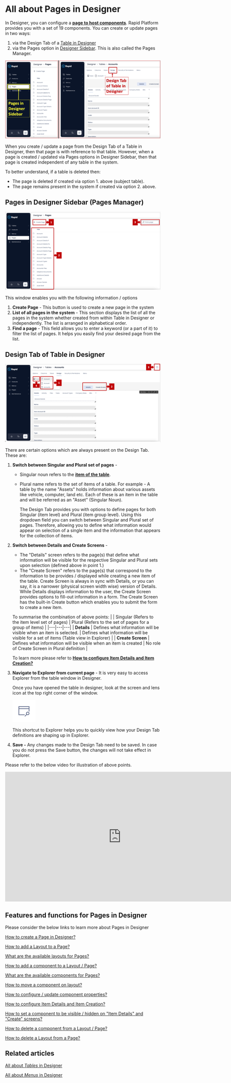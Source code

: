 # All about Pages in Designer

In Designer, you can configure a [**page to host components**](</docs/Rapid/3-User Manual/glossary/glossary.md#page> "Page and component"). Rapid Platform provides you with a set of 19 components. You can create or update pages in two ways:

1. via the Design Tab of a [Table in Designer](/docs/Rapid/4-Keyper%20Manual/2-Designer/1-Tables/1-all-about-tables-in-designer/1-all-about-tables-in-designer.md "All about Tables in Designer")
2. via the Pages option in [Designer Sidebar](</docs/Rapid/3-User Manual/glossary/glossary.md#sidebar> "Sidebar"). This is also called the Pages Manager.

![Navigate to page design tab](<Navigate to Page design tab.png>)

When you create / update a page from the Design Tab of a Table in Designer, then that page is with reference to that table. However, when a page is created / updated via Pages options in Designer Sidebar, then that page is created independent of any table in the system.

To better understand, if a table is deleted then:

- The page is deleted if created via option 1. above (subject table).
- The page remains present in the system if created via option 2. above.

## Pages in Designer Sidebar (Pages Manager)

![Pages page layout](<Pages page layout.png>)

This window enables you with the following information / options

1. **Create Page** - This button is used to create a new page in the system
2. **List of all pages in the system** - This section displays the list of all the pages in the system whether created from within Table in Designer or independently. The list is arranged in alphabetical order.
3. **Find a page** - This field allows you to enter a keyword (or a part of it) to filter the list of pages. It helps you easily find your desired page from the list.

## Design Tab of Table in Designer

![Design tab page layout](<Table Design tab layout.png>)

There are certain options which are always present on the Design Tab. These are:

1. **Switch between Singular and Plural set of pages** - 
    - Singular noun refers to the [**item of the table**](</docs/Rapid/3-User Manual/glossary/glossary.md#table-items-and-columns> "Table items and columns").
    - Plural name refers to the set of items of a table. For example - A table by the name "Assets" holds information about various assets like vehicle, computer, land etc. Each of these is an item in the table and will be referred as an "Asset" (Singular Noun).  
          
        The Design Tab provides you with options to define pages for both Singular (item level) and Plural (item group level). Using this dropdown field you can switch between Singular and Plural set of pages. Therefore, allowing you to define what information would appear on selection of a single item and the information that appears for the collection of items.
2. **Switch between Details and Create Screens** - 
    - The "Details" screen refers to the page(s) that define what information will be visible for the respective Singular and Plural sets upon selection (defined above in point 1.)
    - The "Create Screen" refers to the page(s) that correspond to the information to be provides / displayed while creating a new item of the table. Create Screen is always in sync with Details, or you can say, it is a narrower (physical screen width wise) version of Details. While Details displays information to the user, the Create Screen provides options to fill-out information in a form. The Create Screen has the built-in Create button which enables you to submit the form to create a new item.  
          
    To summarise the combination of above points:
    |   | Singular (Refers to the item level set of pages) | Plural (Refers to the set of pages for a group of items) |
    |---|---|---|
    | **Details** | Defines what information will be visible when an item is selected. | Defines what information will be visible for a set of items (Table view in Explorer) |
    | **Create Screen** | Defines what information will be visible when an item is created | No role of Create Screen in Plural definition |
    
    To learn more please refer to [**How to configure Item Details and Item Creation?**](/docs/Rapid/4-Keyper%20Manual/2-Designer/2-Pages/5-how-to-guides/how-to-configure-item-details-and-item-creation/how-to-configure-item-details-and-item-creation.md "How to configure Item Details and Item Creation?")
3. **Navigate to Explorer from current page** - It is very easy to access Explorer from the table window in Designer.
    
    Once you have opened the table in designer, look at the screen and lens icon at the top right corner of the window.  
      
    ![Go to Explorer button](<Go To Explorer button.png>)
    
    This shortcut to Explorer helps you to quickly view how your Design Tab definitions are shaping up in Explorer.
4. **Save -** Any changes made to the Design Tab need to be saved. In case you do not press the Save button, the changes will not take effect in Explorer.

Please refer to the below video for illustration of above points.

<iframe allowfullscreen="allowfullscreen" frameborder="0" height="420" src="https://www.youtube.com/embed/NyhF0gWS7lk?si=VgEXLlrMQ0yhxdY2" title="YouTube video player" width="750"></iframe>

## Features and functions for Pages in Designer

Please consider the below links to learn more about Pages in Designer

[How to create a Page in Designer?](/docs/Rapid/4-Keyper%20Manual/2-Designer/2-Pages/5-how-to-guides/how-to-create-pages/how-to-create-pages.md "How to create a Page in Designer?")

[How to add a Layout to a Page?](/docs/Rapid/4-Keyper%20Manual/2-Designer/2-Pages/5-how-to-guides/how-to-add-a-layout-to-a-page/how-to-add-a-layout-to-a-page.md "How to add a Layout to a Page?")

[What are the available layouts for Pages?](/docs/Rapid/4-Keyper%20Manual/2-Designer/2-Pages/4-Layouts/list-of-available-layouts/list-of-available-layouts.md "What are the available layouts for Pages?")

[How to add a component to a Layout / Page?](/docs/Rapid/4-Keyper%20Manual/2-Designer/2-Pages/5-how-to-guides/how-to-add-a-component/how-to-add-a-component.md "How to add a component to a Page?")

[What are the available components for Pages?](/docs/Rapid/4-Keyper%20Manual/2-Designer/2-Pages/3-Components/1-overview/1-overview.md "What are the available components for Pages?")

[How to move a component on layout?](/docs/Rapid/4-Keyper%20Manual/2-Designer/2-Pages/5-how-to-guides/how-to-arrange-a-component-on-a-grid/how-to-arrange-a-component-on-a-grid.md "How to move a component on layout?")

[How to configure / update component properties?](/docs/Rapid/4-Keyper%20Manual/2-Designer/2-Pages/5-how-to-guides/how-to-configure-a-component/how-to-configure-a-component.md "How to configure / update component properties?")

[How to configure Item Details and Item Creation?](/docs/Rapid/4-Keyper%20Manual/2-Designer/2-Pages/5-how-to-guides/how-to-configure-item-details-and-item-creation/how-to-configure-item-details-and-item-creation.md "How to configure Item Details and Item Creation?")

[How to set a component to be visible / hidden on "Item Details" and "Create" screens?](/docs/Rapid/4-Keyper%20Manual/2-Designer/2-Pages/5-how-to-guides/how-to-hide-components-on-breakpoints/how-to-hide-components-on-breakpoints.md "How to set a component to be visible / hidden on 'Item Details' and 'Create' screens?")

[How to delete a component from a Layout / Page?](/docs/Rapid/4-Keyper%20Manual/2-Designer/2-Pages/5-how-to-guides/how-to-delete-a-component-from-a-page/how-to-delete-a-component-from-a-page.md "How to delete a component from a Layout / Page?")

[How to delete a Layout from a Page?](/docs/Rapid/4-Keyper%20Manual/2-Designer/2-Pages/5-how-to-guides/how-to-delete-a-layout-from-a-page/how-to-delete-a-layout-from-a-page.md "How to delete a Layout from a Page?")

## Related articles

[All about *Tables* in Designer](/docs/Rapid/4-Keyper%20Manual/2-Designer/1-Tables/1-all-about-tables-in-designer/1-all-about-tables-in-designer.md "All about Tables in Designer")

[All about *Menus* in Designer](/docs/Rapid/4-Keyper%20Manual/2-Designer/2-Pages/1-all-about-pages-in-designer.md "All about Menus in Designer")
